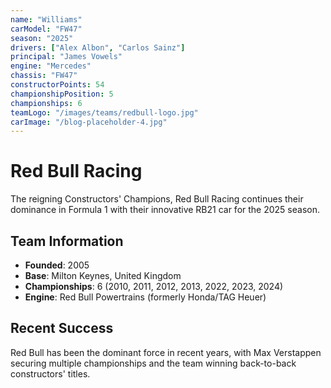 ```yaml
---
name: "Williams"
carModel: "FW47"
season: "2025"
drivers: ["Alex Albon", "Carlos Sainz"]
principal: "James Vowels"
engine: "Mercedes"
chassis: "FW47"
constructorPoints: 54
championshipPosition: 5
championships: 6
teamLogo: "/images/teams/redbull-logo.jpg"
carImage: "/blog-placeholder-4.jpg"
---
```


# Red Bull Racing

The reigning Constructors' Champions, Red Bull Racing continues their dominance in Formula 1 with their innovative RB21 car for the 2025 season.

## Team Information

- **Founded**: 2005
- **Base**: Milton Keynes, United Kingdom
- **Championships**: 6 (2010, 2011, 2012, 2013, 2022, 2023, 2024)
- **Engine**: Red Bull Powertrains (formerly Honda/TAG Heuer)

## Recent Success

Red Bull has been the dominant force in recent years, with Max Verstappen securing multiple championships and the team winning back-to-back constructors' titles.
